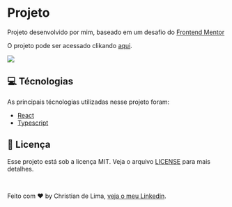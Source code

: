# Projeto

Projeto desenvolvido por mim, baseado em um desafio do <a href="https://www.frontendmentor.io/home">Frontend Mentor</a>

O projeto pode ser acessado clikando <a href="https://to-do-by-christian-angeli.vercel.app/">aqui</a>.


<img src="https://github.com/christian-angeli/to-do/blob/master/to-do.gif"/>

## 💻 Técnologias

As principais técnologias utilizadas nesse projeto foram: 

- <a href="https://pt-br.reactjs.org/">React</a> 
- <a href="https://www.typescriptlang.org/">Typescript</a>

## 📝 Licença 
Esse projeto está sob a licença MIT. Veja o arquivo <a href="https://github.com/christian-angeli/to-do/blob/master/LICENSE.md">LICENSE</a> para mais detalhes.

<br/>

Feito com ♥ by Christian de Lima, <a href="https://www.linkedin.com/in/christian-de-lima-3678a314a/">veja o meu Linkedin</a>.
